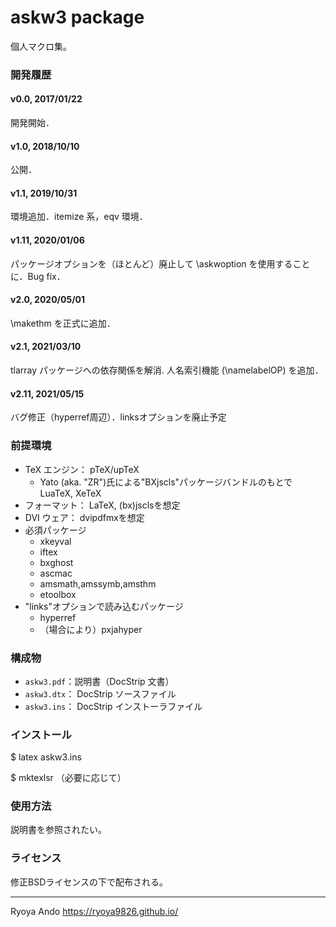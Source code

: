 
askw3 package
=================

個人マクロ集。

### 開発履歴

#### v0.0, 2017/01/22
開発開始．
#### v1.0, 2018/10/10
公開．
#### v1.1, 2019/10/31
環境追加．itemize 系，eqv 環境．
#### v1.11, 2020/01/06
パッケージオプションを（ほとんど）廃止して \askwoption を使用することに．Bug
fix．
#### v2.0, 2020/05/01
\makethm を正式に追加．
#### v2.1, 2021/03/10
tlarray パッケージへの依存関係を解消. 人名索引機能 (\namelabelOP) を追加．
#### v2.11, 2021/05/15
バグ修正（hyperref周辺）．linksオプションを廃止予定
### 前提環境

* TeX エンジン： pTeX/upTeX
	- Yato (aka. "ZR")氏による"BXjscls"パッケージバンドルのもとで　LuaTeX, XeTeX
* フォーマット： LaTeX, (bx)jsclsを想定
* DVI ウェア： dvipdfmxを想定
* 必須パッケージ
	- xkeyval
	- iftex
	- bxghost
	- ascmac
	- amsmath,amssymb,amsthm
	- etoolbox
* "links"オプションで読み込むパッケージ
	- hyperref
	- （場合により）pxjahyper

### 構成物
* `askw3.pdf`：説明書（DocStrip 文書）
* `askw3.dtx`： DocStrip ソースファイル
* `askw3.ins`： DocStrip インストーラファイル

### インストール

$ latex askw3.ins

$ mktexlsr	（必要に応じて）

### 使用方法

説明書を参照されたい。

### ライセンス

修正BSDライセンスの下で配布される。

------------------------
Ryoya Ando
https://ryoya9826.github.io/
